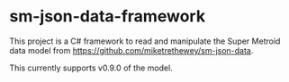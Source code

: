 # sm-json-data-framework

This project is a C# framework to read and manipulate the Super Metroid data model from https://github.com/miketrethewey/sm-json-data.

This currently supports v0.9.0 of the model.